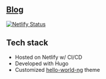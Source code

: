 ## [Blog](https://cooties.io)
[![Netlify Status](https://api.netlify.com/api/v1/badges/08be1bf6-4ba8-4cb0-86de-0560244eb20c/deploy-status)](https://app.netlify.com/sites/cooties-folio/deploys)

## Tech stack
- Hosted on Netlify w/ CI/CD
- Developed with Hugo
- Customized [hello-world-ng](https://github.com/rhazdon/hugo-theme-hello-friend-ng) theme
